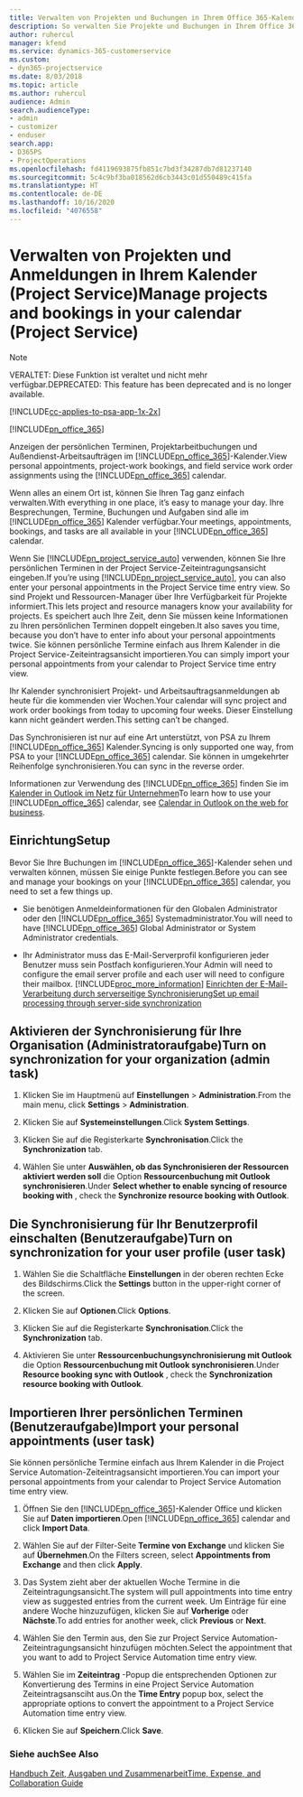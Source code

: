 ```yaml
---
title: Verwalten von Projekten und Buchungen in Ihrem Office 365-Kalender
description: So verwalten Sie Projekte und Buchungen in Ihrem Office 365-Kalender
author: ruhercul
manager: kfend
ms.service: dynamics-365-customerservice
ms.custom:
- dyn365-projectservice
ms.date: 8/03/2018
ms.topic: article
ms.author: ruhercul
audience: Admin
search.audienceType:
- admin
- customizer
- enduser
search.app:
- D365PS
- ProjectOperations
ms.openlocfilehash: fd4119693875fb851c7bd3f34287db7d81237140
ms.sourcegitcommit: 5c4c9bf3ba018562d6cb3443c01d550489c415fa
ms.translationtype: HT
ms.contentlocale: de-DE
ms.lasthandoff: 10/16/2020
ms.locfileid: "4076558"
---
```

# <a name="manage-projects-and-bookings-in-your-calendar-project-service"></a><span data-ttu-id="ed25a-103">Verwalten von Projekten und Anmeldungen in Ihrem Kalender (Project Service)</span><span class="sxs-lookup"><span data-stu-id="ed25a-103">Manage projects and bookings in your calendar (Project Service)</span></span>

> [!Note]
> <span data-ttu-id="ed25a-104">VERALTET: Diese Funktion ist veraltet und nicht mehr verfügbar.</span><span class="sxs-lookup"><span data-stu-id="ed25a-104">DEPRECATED: This feature has been deprecated and is no longer available.</span></span>

[!INCLUDE[cc-applies-to-psa-app-1x-2x](../includes/cc-applies-to-psa-app-1x-2x.md)]

[!INCLUDE[pn_office_365](../includes/pn-office-365.md)] 

<span data-ttu-id="ed25a-105">Anzeigen der persönlichen Terminen, Projektarbeitbuchungen und Außendienst-Arbeitsaufträgen im [!INCLUDE[pn_office_365](../includes/pn-office-365.md)]-Kalender.</span><span class="sxs-lookup"><span data-stu-id="ed25a-105">View personal appointments, project-work bookings, and field service work order assignments using the [!INCLUDE[pn_office_365](../includes/pn-office-365.md)] calendar.</span></span>  
  
 <span data-ttu-id="ed25a-106">Wenn alles an einem Ort ist, können Sie Ihren Tag ganz einfach verwalten.</span><span class="sxs-lookup"><span data-stu-id="ed25a-106">With everything in one place, it’s easy to manage your day.</span></span> <span data-ttu-id="ed25a-107">Ihre Besprechungen, Termine, Buchungen und Aufgaben sind alle im [!INCLUDE[pn_office_365](../includes/pn-office-365.md)] Kalender verfügbar.</span><span class="sxs-lookup"><span data-stu-id="ed25a-107">Your meetings, appointments, bookings, and tasks are all available in your [!INCLUDE[pn_office_365](../includes/pn-office-365.md)] calendar.</span></span>  
  
 <span data-ttu-id="ed25a-108">Wenn Sie [!INCLUDE[pn_project_service_auto](../includes/pn-project-service-auto.md)] verwenden, können Sie Ihre persönlichen Terminen in der Project Service-Zeiteintragungsansicht eingeben.</span><span class="sxs-lookup"><span data-stu-id="ed25a-108">If you’re using [!INCLUDE[pn_project_service_auto](../includes/pn-project-service-auto.md)], you can also enter your personal appointments in the Project Service time entry view.</span></span> <span data-ttu-id="ed25a-109">So sind Projekt und Ressourcen-Manager über Ihre Verfügbarkeit für Projekte informiert.</span><span class="sxs-lookup"><span data-stu-id="ed25a-109">This lets project and resource managers know your availability for projects.</span></span> <span data-ttu-id="ed25a-110">Es speichert auch Ihre Zeit, denn Sie müssen keine Informationen zu Ihren persönlichen Terminen doppelt eingeben.</span><span class="sxs-lookup"><span data-stu-id="ed25a-110">It also saves you time, because you don’t have to enter info about your personal appointments twice.</span></span> <span data-ttu-id="ed25a-111">Sie können persönliche Termine einfach aus Ihrem Kalender in die Project Service-Zeiteintragsansicht importieren.</span><span class="sxs-lookup"><span data-stu-id="ed25a-111">You can simply import your personal appointments from your calendar to Project Service time entry view.</span></span>  
  
 <span data-ttu-id="ed25a-112">Ihr Kalender synchronisiert Projekt- und Arbeitsauftragsanmeldungen ab heute für die kommenden vier Wochen.</span><span class="sxs-lookup"><span data-stu-id="ed25a-112">Your calendar will sync project and work order bookings from today to upcoming four weeks.</span></span> <span data-ttu-id="ed25a-113">Dieser Einstellung kann nicht geändert werden.</span><span class="sxs-lookup"><span data-stu-id="ed25a-113">This setting can’t be changed.</span></span>  
  
 <span data-ttu-id="ed25a-114">Das Synchronisieren ist nur auf eine Art unterstützt, von PSA zu Ihrem [!INCLUDE[pn_office_365](../includes/pn-office-365.md)] Kalender.</span><span class="sxs-lookup"><span data-stu-id="ed25a-114">Syncing is only supported one way, from PSA to your [!INCLUDE[pn_office_365](../includes/pn-office-365.md)] calendar.</span></span> <span data-ttu-id="ed25a-115">Sie können in umgekehrter Reihenfolge synchronisieren.</span><span class="sxs-lookup"><span data-stu-id="ed25a-115">You can sync in the reverse order.</span></span> 
  
 <span data-ttu-id="ed25a-116">Informationen zur Verwendung des [!INCLUDE[pn_office_365](../includes/pn-office-365.md)] finden Sie im [Kalender in Outlook im Netz für Unternehmen](https://support.office.com/article/Calendar-in-Outlook-on-the-web-for-business-5219c457-d1fe-4c2f-9032-1a816b88e936)</span><span class="sxs-lookup"><span data-stu-id="ed25a-116">To learn how to use your [!INCLUDE[pn_office_365](../includes/pn-office-365.md)] calendar, see [Calendar in Outlook on the web for business](https://support.office.com/article/Calendar-in-Outlook-on-the-web-for-business-5219c457-d1fe-4c2f-9032-1a816b88e936).</span></span>  
  
## <a name="setup"></a><span data-ttu-id="ed25a-117">Einrichtung</span><span class="sxs-lookup"><span data-stu-id="ed25a-117">Setup</span></span>  
 <span data-ttu-id="ed25a-118">Bevor Sie Ihre Buchungen im [!INCLUDE[pn_office_365](../includes/pn-office-365.md)]-Kalender sehen und verwalten können, müssen Sie einige Punkte festlegen.</span><span class="sxs-lookup"><span data-stu-id="ed25a-118">Before you can see and manage your bookings on your [!INCLUDE[pn_office_365](../includes/pn-office-365.md)] calendar, you need to set a few things up.</span></span>  
  
- <span data-ttu-id="ed25a-119">Sie benötigen Anmeldeinformationen für den Globalen Administrator oder den [!INCLUDE[pn_office_365](../includes/pn-office-365.md)] Systemadministrator.</span><span class="sxs-lookup"><span data-stu-id="ed25a-119">You will need to have [!INCLUDE[pn_office_365](../includes/pn-office-365.md)] Global Administrator or System Administrator credentials.</span></span>  
  
- <span data-ttu-id="ed25a-120">Ihr Administrator muss das E-Mail-Serverprofil konfigurieren jeder Benutzer muss sein Postfach konfigurieren.</span><span class="sxs-lookup"><span data-stu-id="ed25a-120">Your Admin will need to configure the email server profile and each user will need to configure their mailbox.</span></span> [!INCLUDE[proc_more_information](../includes/proc-more-information.md)] <span data-ttu-id="ed25a-121">[Einrichten der E-Mail-Verarbeitung durch serverseitige Synchronisierung](https://docs.microsoft.com/dynamics365/customerengagement/on-premises/admin/set-up-server-side-synchronization-of-email-appointments-contacts-and-tasks)</span><span class="sxs-lookup"><span data-stu-id="ed25a-121">[Set up email processing through server-side synchronization](https://docs.microsoft.com/dynamics365/customerengagement/on-premises/admin/set-up-server-side-synchronization-of-email-appointments-contacts-and-tasks)</span></span>  
  
## <a name="turn-on-synchronization-for-your-organization-admin-task"></a><span data-ttu-id="ed25a-122">Aktivieren der Synchronisierung für Ihre Organisation (Administratoraufgabe)</span><span class="sxs-lookup"><span data-stu-id="ed25a-122">Turn on synchronization for your organization (admin task)</span></span>  
  
1.  <span data-ttu-id="ed25a-123">Klicken Sie im Hauptmenü auf **Einstellungen** > **Administration**.</span><span class="sxs-lookup"><span data-stu-id="ed25a-123">From the main menu, click **Settings** > **Administration**.</span></span>  
  
2.  <span data-ttu-id="ed25a-124">Klicken Sie auf **Systemeinstellungen**.</span><span class="sxs-lookup"><span data-stu-id="ed25a-124">Click **System Settings**.</span></span>  
  
3.  <span data-ttu-id="ed25a-125">Klicken Sie auf die Registerkarte **Synchronisation**.</span><span class="sxs-lookup"><span data-stu-id="ed25a-125">Click the **Synchronization** tab.</span></span>  
  
4.  <span data-ttu-id="ed25a-126">Wählen Sie unter **Auswählen, ob das Synchronisieren der Ressourcen aktiviert werden soll** die Option **Ressourcenbuchung mit Outlook synchronisieren**.</span><span class="sxs-lookup"><span data-stu-id="ed25a-126">Under **Select whether to enable syncing of resource booking with** , check the **Synchronize resource booking with Outlook**.</span></span>  
  
## <a name="turn-on-synchronization-for-your-user-profile-user-task"></a><span data-ttu-id="ed25a-127">Die Synchronisierung für Ihr Benutzerprofil einschalten (Benutzeraufgabe)</span><span class="sxs-lookup"><span data-stu-id="ed25a-127">Turn on synchronization for your user profile (user task)</span></span>  
  
1.  <span data-ttu-id="ed25a-128">Wählen Sie die Schaltfläche **Einstellungen** in der oberen rechten Ecke des Bildschirms.</span><span class="sxs-lookup"><span data-stu-id="ed25a-128">Click the **Settings** button in the upper-right corner of the screen.</span></span>  
  
2.  <span data-ttu-id="ed25a-129">Klicken Sie auf **Optionen**.</span><span class="sxs-lookup"><span data-stu-id="ed25a-129">Click **Options**.</span></span>  
  
3.  <span data-ttu-id="ed25a-130">Klicken Sie auf die Registerkarte **Synchronisation**.</span><span class="sxs-lookup"><span data-stu-id="ed25a-130">Click the **Synchronization** tab.</span></span>  
  
4.  <span data-ttu-id="ed25a-131">Aktivieren Sie unter **Ressourcenbuchungsynchronisierung mit Outlook** die Option **Ressourcenbuchung mit Outlook synchronisieren**.</span><span class="sxs-lookup"><span data-stu-id="ed25a-131">Under **Resource booking sync with Outlook** , check the **Synchronization resource booking with Outlook**.</span></span>  
  
## <a name="import-your-personal-appointments-user-task"></a><span data-ttu-id="ed25a-132">Importieren Ihrer persönlichen Terminen (Benutzeraufgabe)</span><span class="sxs-lookup"><span data-stu-id="ed25a-132">Import your personal appointments (user task)</span></span>  
 <span data-ttu-id="ed25a-133">Sie können persönliche Termine einfach aus Ihrem Kalender in die Project Service Automation-Zeiteintragsansicht importieren.</span><span class="sxs-lookup"><span data-stu-id="ed25a-133">You can import your personal appointments from your calendar to Project Service Automation time entry view.</span></span>  
  
1. <span data-ttu-id="ed25a-134">Öffnen Sie den [!INCLUDE[pn_office_365](../includes/pn-office-365.md)]-Kalender Office und klicken Sie auf **Daten importieren**.</span><span class="sxs-lookup"><span data-stu-id="ed25a-134">Open [!INCLUDE[pn_office_365](../includes/pn-office-365.md)] calendar and click **Import Data**.</span></span>  
  
2. <span data-ttu-id="ed25a-135">Wählen Sie auf der Filter-Seite **Termine von Exchange** und klicken Sie auf **Übernehmen**.</span><span class="sxs-lookup"><span data-stu-id="ed25a-135">On the Filters screen, select **Appointments from Exchange** and then click **Apply**.</span></span>  
  
3. <span data-ttu-id="ed25a-136">Das System zieht aber der aktuellen Woche Termine in die Zeiteintragungsansicht.</span><span class="sxs-lookup"><span data-stu-id="ed25a-136">The system will pull appointments into time entry view as suggested entries from the current week.</span></span> <span data-ttu-id="ed25a-137">Um Einträge für eine andere Woche hinzuzufügen, klicken Sie auf **Vorherige** oder **Nächste**.</span><span class="sxs-lookup"><span data-stu-id="ed25a-137">To add entries for another week, click **Previous** or **Next**.</span></span>  
  
4. <span data-ttu-id="ed25a-138">Wählen Sie den Termin aus, den Sie zur Project Service Automation-Zeiteintragungsansicht hinzufügen möchten.</span><span class="sxs-lookup"><span data-stu-id="ed25a-138">Select the appointment that you want to add to Project Service Automation time entry view.</span></span>  
  
5. <span data-ttu-id="ed25a-139">Wählen Sie im **Zeiteintrag** -Popup die entsprechenden Optionen zur Konvertierung des Termins in eine Project Service Automation Zeiteintragsansciht aus.</span><span class="sxs-lookup"><span data-stu-id="ed25a-139">On the **Time Entry** popup box, select the appropriate options to convert the appointment to a Project Service Automation time entry view.</span></span>  
  
6. <span data-ttu-id="ed25a-140">Klicken Sie auf **Speichern**.</span><span class="sxs-lookup"><span data-stu-id="ed25a-140">Click **Save**.</span></span>  
  
### <a name="see-also"></a><span data-ttu-id="ed25a-141">Siehe auch</span><span class="sxs-lookup"><span data-stu-id="ed25a-141">See Also</span></span>  
 [<span data-ttu-id="ed25a-142">Handbuch Zeit, Ausgaben und Zusammenarbeit</span><span class="sxs-lookup"><span data-stu-id="ed25a-142">Time, Expense, and Collaboration Guide</span></span>](../psa/time-expense-collaboration-guide.md)
